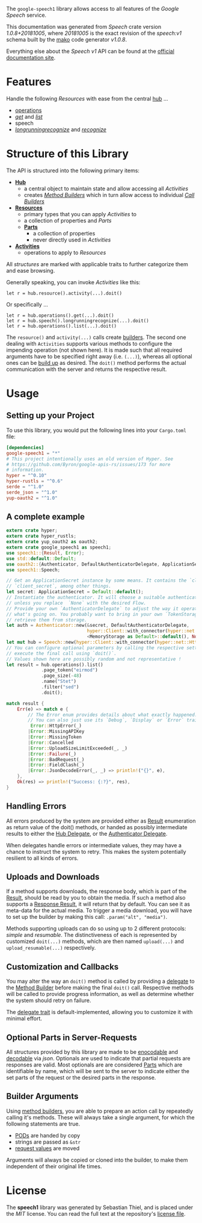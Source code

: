 <!---
DO NOT EDIT !
This file was generated automatically from 'src/mako/api/README.md.mako'
DO NOT EDIT !
-->
The `google-speech1` library allows access to all features of the *Google Speech* service.

This documentation was generated from *Speech* crate version *1.0.8+20181005*, where *20181005* is the exact revision of the *speech:v1* schema built by the [mako](http://www.makotemplates.org/) code generator *v1.0.8*.

Everything else about the *Speech* *v1* API can be found at the
[official documentation site](https://cloud.google.com/speech-to-text/docs/quickstart-protocol).
# Features

Handle the following *Resources* with ease from the central [hub](https://docs.rs/google-speech1/1.0.8+20181005/google_speech1/struct.Speech.html) ... 

* [operations](https://docs.rs/google-speech1/1.0.8+20181005/google_speech1/struct.Operation.html)
 * [*get*](https://docs.rs/google-speech1/1.0.8+20181005/google_speech1/struct.OperationGetCall.html) and [*list*](https://docs.rs/google-speech1/1.0.8+20181005/google_speech1/struct.OperationListCall.html)
* speech
 * [*longrunningrecognize*](https://docs.rs/google-speech1/1.0.8+20181005/google_speech1/struct.SpeechLongrunningrecognizeCall.html) and [*recognize*](https://docs.rs/google-speech1/1.0.8+20181005/google_speech1/struct.SpeechRecognizeCall.html)




# Structure of this Library

The API is structured into the following primary items:

* **[Hub](https://docs.rs/google-speech1/1.0.8+20181005/google_speech1/struct.Speech.html)**
    * a central object to maintain state and allow accessing all *Activities*
    * creates [*Method Builders*](https://docs.rs/google-speech1/1.0.8+20181005/google_speech1/trait.MethodsBuilder.html) which in turn
      allow access to individual [*Call Builders*](https://docs.rs/google-speech1/1.0.8+20181005/google_speech1/trait.CallBuilder.html)
* **[Resources](https://docs.rs/google-speech1/1.0.8+20181005/google_speech1/trait.Resource.html)**
    * primary types that you can apply *Activities* to
    * a collection of properties and *Parts*
    * **[Parts](https://docs.rs/google-speech1/1.0.8+20181005/google_speech1/trait.Part.html)**
        * a collection of properties
        * never directly used in *Activities*
* **[Activities](https://docs.rs/google-speech1/1.0.8+20181005/google_speech1/trait.CallBuilder.html)**
    * operations to apply to *Resources*

All *structures* are marked with applicable traits to further categorize them and ease browsing.

Generally speaking, you can invoke *Activities* like this:

```Rust,ignore
let r = hub.resource().activity(...).doit()
```

Or specifically ...

```ignore
let r = hub.operations().get(...).doit()
let r = hub.speech().longrunningrecognize(...).doit()
let r = hub.operations().list(...).doit()
```

The `resource()` and `activity(...)` calls create [builders][builder-pattern]. The second one dealing with `Activities` 
supports various methods to configure the impending operation (not shown here). It is made such that all required arguments have to be 
specified right away (i.e. `(...)`), whereas all optional ones can be [build up][builder-pattern] as desired.
The `doit()` method performs the actual communication with the server and returns the respective result.

# Usage

## Setting up your Project

To use this library, you would put the following lines into your `Cargo.toml` file:

```toml
[dependencies]
google-speech1 = "*"
# This project intentionally uses an old version of Hyper. See
# https://github.com/Byron/google-apis-rs/issues/173 for more
# information.
hyper = "^0.10"
hyper-rustls = "^0.6"
serde = "^1.0"
serde_json = "^1.0"
yup-oauth2 = "^1.0"
```

## A complete example

```Rust
extern crate hyper;
extern crate hyper_rustls;
extern crate yup_oauth2 as oauth2;
extern crate google_speech1 as speech1;
use speech1::{Result, Error};
use std::default::Default;
use oauth2::{Authenticator, DefaultAuthenticatorDelegate, ApplicationSecret, MemoryStorage};
use speech1::Speech;

// Get an ApplicationSecret instance by some means. It contains the `client_id` and 
// `client_secret`, among other things.
let secret: ApplicationSecret = Default::default();
// Instantiate the authenticator. It will choose a suitable authentication flow for you, 
// unless you replace  `None` with the desired Flow.
// Provide your own `AuthenticatorDelegate` to adjust the way it operates and get feedback about 
// what's going on. You probably want to bring in your own `TokenStorage` to persist tokens and
// retrieve them from storage.
let auth = Authenticator::new(&secret, DefaultAuthenticatorDelegate,
                              hyper::Client::with_connector(hyper::net::HttpsConnector::new(hyper_rustls::TlsClient::new())),
                              <MemoryStorage as Default>::default(), None);
let mut hub = Speech::new(hyper::Client::with_connector(hyper::net::HttpsConnector::new(hyper_rustls::TlsClient::new())), auth);
// You can configure optional parameters by calling the respective setters at will, and
// execute the final call using `doit()`.
// Values shown here are possibly random and not representative !
let result = hub.operations().list()
             .page_token("eirmod")
             .page_size(-48)
             .name("Stet")
             .filter("sed")
             .doit();

match result {
    Err(e) => match e {
        // The Error enum provides details about what exactly happened.
        // You can also just use its `Debug`, `Display` or `Error` traits
         Error::HttpError(_)
        |Error::MissingAPIKey
        |Error::MissingToken
        |Error::Cancelled
        |Error::UploadSizeLimitExceeded(_, _)
        |Error::Failure(_)
        |Error::BadRequest(_)
        |Error::FieldClash(_)
        |Error::JsonDecodeError(_, _) => println!("{}", e),
    },
    Ok(res) => println!("Success: {:?}", res),
}

```
## Handling Errors

All errors produced by the system are provided either as [Result](https://docs.rs/google-speech1/1.0.8+20181005/google_speech1/enum.Result.html) enumeration as return value of 
the doit() methods, or handed as possibly intermediate results to either the 
[Hub Delegate](https://docs.rs/google-speech1/1.0.8+20181005/google_speech1/trait.Delegate.html), or the [Authenticator Delegate](https://docs.rs/yup-oauth2/*/yup_oauth2/trait.AuthenticatorDelegate.html).

When delegates handle errors or intermediate values, they may have a chance to instruct the system to retry. This 
makes the system potentially resilient to all kinds of errors.

## Uploads and Downloads
If a method supports downloads, the response body, which is part of the [Result](https://docs.rs/google-speech1/1.0.8+20181005/google_speech1/enum.Result.html), should be
read by you to obtain the media.
If such a method also supports a [Response Result](https://docs.rs/google-speech1/1.0.8+20181005/google_speech1/trait.ResponseResult.html), it will return that by default.
You can see it as meta-data for the actual media. To trigger a media download, you will have to set up the builder by making
this call: `.param("alt", "media")`.

Methods supporting uploads can do so using up to 2 different protocols: 
*simple* and *resumable*. The distinctiveness of each is represented by customized 
`doit(...)` methods, which are then named `upload(...)` and `upload_resumable(...)` respectively.

## Customization and Callbacks

You may alter the way an `doit()` method is called by providing a [delegate](https://docs.rs/google-speech1/1.0.8+20181005/google_speech1/trait.Delegate.html) to the 
[Method Builder](https://docs.rs/google-speech1/1.0.8+20181005/google_speech1/trait.CallBuilder.html) before making the final `doit()` call. 
Respective methods will be called to provide progress information, as well as determine whether the system should 
retry on failure.

The [delegate trait](https://docs.rs/google-speech1/1.0.8+20181005/google_speech1/trait.Delegate.html) is default-implemented, allowing you to customize it with minimal effort.

## Optional Parts in Server-Requests

All structures provided by this library are made to be [enocodable](https://docs.rs/google-speech1/1.0.8+20181005/google_speech1/trait.RequestValue.html) and 
[decodable](https://docs.rs/google-speech1/1.0.8+20181005/google_speech1/trait.ResponseResult.html) via *json*. Optionals are used to indicate that partial requests are responses 
are valid.
Most optionals are are considered [Parts](https://docs.rs/google-speech1/1.0.8+20181005/google_speech1/trait.Part.html) which are identifiable by name, which will be sent to 
the server to indicate either the set parts of the request or the desired parts in the response.

## Builder Arguments

Using [method builders](https://docs.rs/google-speech1/1.0.8+20181005/google_speech1/trait.CallBuilder.html), you are able to prepare an action call by repeatedly calling it's methods.
These will always take a single argument, for which the following statements are true.

* [PODs][wiki-pod] are handed by copy
* strings are passed as `&str`
* [request values](https://docs.rs/google-speech1/1.0.8+20181005/google_speech1/trait.RequestValue.html) are moved

Arguments will always be copied or cloned into the builder, to make them independent of their original life times.

[wiki-pod]: http://en.wikipedia.org/wiki/Plain_old_data_structure
[builder-pattern]: http://en.wikipedia.org/wiki/Builder_pattern
[google-go-api]: https://github.com/google/google-api-go-client

# License
The **speech1** library was generated by Sebastian Thiel, and is placed 
under the *MIT* license.
You can read the full text at the repository's [license file][repo-license].

[repo-license]: https://github.com/Byron/google-apis-rsblob/master/LICENSE.md
